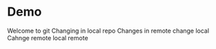 # Demo
Welcome to git
Changing in local repo
Changes in remote
change local
Cahnge remote
local
remote
